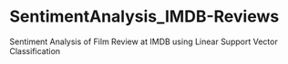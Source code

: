 # SentimentAnalysis_IMDB-Reviews
Sentiment Analysis of Film Review at IMDB using Linear Support Vector Classification
